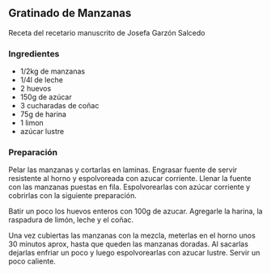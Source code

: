 ## Gratinado de Manzanas

Receta del recetario manuscrito de Josefa Garzón Salcedo

### Ingredientes

- 1/2kg de manzanas
- 1/4l de leche
- 2 huevos
- 150g de azúcar
- 3 cucharadas de coñac
- 75g de harina
- 1 limon
- azúcar lustre

### Preparación

Pelar las manzanas y cortarlas en laminas.
Engrasar fuente de servir resistente al horno y espolvoreada con azucar corriente.
Llenar la fuente con las manzanas puestas en fila.
Espolvorearlas con azúcar corriente y cobrirlas con la siguiente preparación.

Batir un poco los huevos enteros con 100g de azucar.
Agregarle la harina, la raspadura de limón, leche y el coñac.

Una vez cubiertas las manzanas con la mezcla,
meterlas en el horno unos 30 minutos aprox, hasta que queden las manzanas doradas.
Al sacarlas dejarlas enfriar un poco y luego espolvorearlas con azucar lustre.
Servir un poco caliente.





